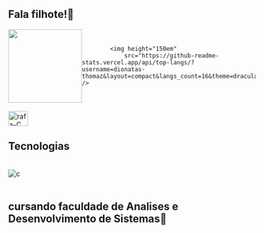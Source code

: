 ## Fala filhote!🦄
<!-- anotacao-->
<div style="display: flex; justify-content: center; align-items: center;">
            <img height="150em"
                src="https://github-readme-stats.vercel.app/api?username=dionatas-thomaz&show_icons=true&theme=dracula&include_all_commits=true&count_private=true" />
            
            <img height="150em"
                src="https://github-readme-stats.vercel.app/api/top-langs/?username=dionatas-thomaz&layout=compact&langs_count=16&theme=dracula" />
</div>
<br>
<img align="center" alt="rafa-C"height="30"width="40" src="https://cdn.jsdelivr.net/gh/devicons/devicon/icons/c/c-original.svg">
          
##
## Tecnologias 

<div style="display: inline_block"><br/>
<img align="center"alt="c" src="https://img.shields.io/badge/C-00599C?style=for-the-badge&logo=c&logoColor=white"/>
</div></br/>

##           cursando faculdade de Analises e Desenvolvimento de Sistemas👾


                                                      
